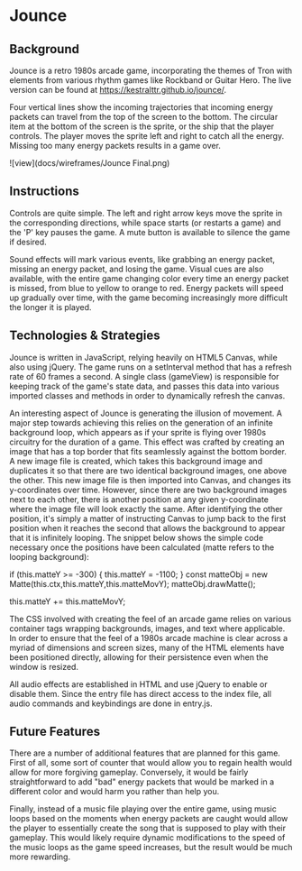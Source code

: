# Jounce

## Background

Jounce is a retro 1980s arcade game, incorporating the themes of Tron with elements from various rhythm games like Rockband or Guitar Hero.  The live version can be found at https://kestralttr.github.io/jounce/.

Four vertical lines show the incoming trajectories that incoming energy packets can travel from the top of the screen to the bottom.  The circular item at the bottom of the screen is the sprite, or the ship that the player controls.  The player moves the sprite left and right to catch all the energy.  Missing too many energy packets results in a game over.

![view](docs/wireframes/Jounce Final.png)

## Instructions

Controls are quite simple.  The left and right arrow keys move the sprite in the corresponding directions, while space starts (or restarts a game) and the 'P' key pauses the game.  A mute button is available to silence the game if desired.

Sound effects will mark various events, like grabbing an energy packet, missing an energy packet, and losing the game.  Visual cues are also available, with the entire game changing color every time an energy packet is missed, from blue to yellow to orange to red.  Energy packets will speed up gradually over time, with the game becoming increasingly more difficult the longer it is played.

## Technologies & Strategies

Jounce is written in JavaScript, relying heavily on HTML5 Canvas, while also using jQuery.  The game runs on a setInterval method that has a refresh rate of 60 frames a second.  A single class (gameView) is responsible for keeping track of the game's state data, and passes this data into various imported classes and methods in order to dynamically refresh the canvas.

An interesting aspect of Jounce is generating the illusion of movement.  A major step towards achieving this relies on the generation of an infinite background loop, which appears as if your sprite is flying over 1980s circuitry for the duration of a game.  This effect was crafted by creating an image that has a top border that fits seamlessly against the bottom border.  A new image file is created, which takes this background image and duplicates it so that there are two identical background images, one above the other.  This new image file is then imported into Canvas, and changes its y-coordinates over time.  However, since there are two background images next to each other, there is another position at any given y-coordinate where the image file will look exactly the same.  After identifying the other position, it's simply a matter of instructing Canvas to jump back to the first position when it reaches the second that allows the background to appear that it is infinitely looping.  The snippet below shows the simple code necessary once the positions have been calculated (matte refers to the looping background):

  if (this.matteY >= -300) {
    this.matteY = -1100;
  }
  const matteObj = new Matte(this.ctx,this.matteY,this.matteMovY);
  matteObj.drawMatte();

  this.matteY += this.matteMovY;

The CSS involved with creating the feel of an arcade game relies on various container tags wrapping backgrounds, images, and text where applicable.  In order to ensure that the feel of a 1980s arcade machine is clear across a myriad of dimensions and screen sizes, many of the HTML elements have been positioned directly, allowing for their persistence even when the window is resized.

All audio effects are established in HTML and use jQuery to enable or disable them.  Since the entry file has direct access to the index file, all audio commands and keybindings are done in entry.js.

## Future Features

There are a number of additional features that are planned for this game.  First of all, some sort of counter that would allow you to regain health would allow for more forgiving gameplay.  Conversely, it would be fairly straightforward to add "bad" energy packets that would be marked in a different color and would harm you rather than help you.

Finally, instead of a music file playing over the entire game, using music loops based on the moments when energy packets are caught would allow the player to essentially create the song that is supposed to play with their gameplay.  This would likely require dynamic modifications to the speed of the music loops as the game speed increases, but the result would be much more rewarding.
